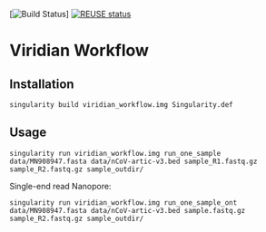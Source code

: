 [![Build Status](https://github.com/iqbal-lab-org/viridian_workflow/actions/workflows/build.yaml/badge.svg)]
[![REUSE status](https://api.reuse.software/badge/github.com/fsfe/reuse-action)](https://api.reuse.software/info/github.com/fsfe/reuse-action)
 
# Viridian Workflow

## Installation

```
singularity build viridian_workflow.img Singularity.def
```

## Usage

```
singularity run viridian_workflow.img run_one_sample data/MN908947.fasta data/nCoV-artic-v3.bed sample_R1.fastq.gz sample_R2.fastq.gz sample_outdir/
```

Single-end read Nanopore:

```
singularity run viridian_workflow.img run_one_sample_ont data/MN908947.fasta data/nCoV-artic-v3.bed sample.fastq.gz sample_R2.fastq.gz sample_outdir/
```


